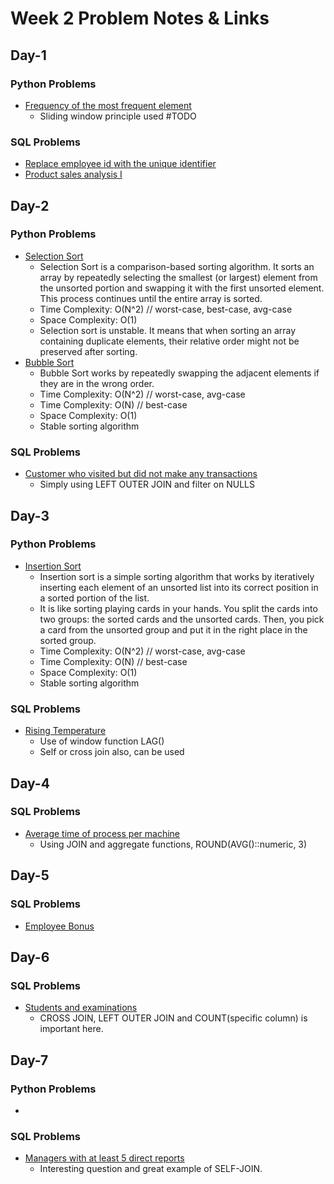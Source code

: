 # Week 2 Problem Notes & Links

## Day-1
### Python Problems
- [Frequency of the most frequent element](https://leetcode.com/problems/frequency-of-the-most-frequent-element/)
    + Sliding window principle used #TODO
### SQL Problems
- [Replace employee id with the unique identifier](https://leetcode.com/problems/replace-employee-id-with-the-unique-identifier/description/?envType=study-plan-v2&envId=top-sql-50)
- [Product sales analysis I](https://leetcode.com/problems/product-sales-analysis-i/description/?envType=study-plan-v2&envId=top-sql-50)

## Day-2
### Python Problems
- [Selection Sort](https://www.geeksforgeeks.org/problems/selection-sort/1)
    + Selection Sort is a comparison-based sorting algorithm. It sorts an array by repeatedly selecting the smallest (or largest) element from the unsorted portion and swapping it with the first unsorted element. This process continues until the entire array is sorted.
    + Time Complexity: O(N^2) // worst-case, best-case, avg-case
    + Space Complexity: O(1)
    + Selection sort is unstable. It means that when sorting an array containing duplicate elements, their relative order might not be preserved after sorting. 
- [Bubble Sort](https://www.geeksforgeeks.org/problems/bubble-sort/1)
    + Bubble Sort works by repeatedly swapping the adjacent elements if they are in the wrong order.
    + Time Complexity: O(N^2) // worst-case, avg-case
    + Time Complexity: O(N) // best-case
    + Space Complexity: O(1)
    + Stable sorting algorithm
### SQL Problems
- [Customer who visited but did not make any transactions](https://leetcode.com/problems/customer-who-visited-but-did-not-make-any-transactions/?envType=study-plan-v2&envId=top-sql-50)
    + Simply using LEFT OUTER JOIN and filter on NULLS

## Day-3
### Python Problems
- [Insertion Sort](https://www.geeksforgeeks.org/problems/insertion-sort/1)
    + Insertion sort is a simple sorting algorithm that works by iteratively inserting each element of an unsorted list into its correct position in a sorted portion of the list.
    +  It is like sorting playing cards in your hands. You split the cards into two groups: the sorted cards and the unsorted cards. Then, you pick a card from the unsorted group and put it in the right place in the sorted group.
    + Time Complexity: O(N^2) // worst-case, avg-case
    + Time Complexity: O(N) // best-case
    + Space Complexity: O(1)
    + Stable sorting algorithm
### SQL Problems
- [Rising Temperature](https://leetcode.com/problems/rising-temperature/description/?envType=study-plan-v2&envId=top-sql-50)
    + Use of window function LAG()
    + Self or cross join also, can be used

## Day-4
### SQL Problems
- [Average time of process per machine](https://leetcode.com/problems/average-time-of-process-per-machine/description/?envType=study-plan-v2&envId=top-sql-50)
    + Using JOIN and aggregate functions, ROUND(AVG()::numeric, 3)

## Day-5
### SQL Problems
- [Employee Bonus](https://leetcode.com/problems/employee-bonus/?envType=study-plan-v2&envId=top-sql-50)

## Day-6
### SQL Problems
- [Students and examinations](https://leetcode.com/problems/students-and-examinations/description/?envType=study-plan-v2&envId=top-sql-50)
    + CROSS JOIN, LEFT OUTER JOIN and COUNT(specific column) is important here.

## Day-7
### Python Problems
- 
### SQL Problems
- [Managers with at least 5 direct reports](https://leetcode.com/problems/managers-with-at-least-5-direct-reports/?envType=study-plan-v2&envId=top-sql-50)
    + Interesting question and great example of SELF-JOIN.
